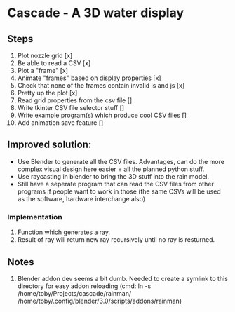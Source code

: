 # Cascade - A 3D water display

## Steps
1. Plot nozzle grid [x]
2. Be able to read a CSV [x]
3. Plot a "frame" [x]
4. Animate "frames" based on display properties [x]
5. Check that none of the frames contain invalid is and js [x]
6. Pretty up the plot [x]
7. Read grid properties from the csv file []
8. Write tkinter CSV file selector stuff []
9. Write example program(s) which produce cool CSV files []
10. Add animation save feature []

## Improved solution:
* Use Blender to generate all the CSV files. Advantages, can do the more complex visual design here easier + all the planned python stuff.
* Use raycasting in blender to bring the 3D stuff into the rain model.
* Still have a seperate program that can read the CSV files from other programs if people want to work in those (the same CSVs will be used as the software, hardware interchange also)

### Implementation
1. Function which generates a ray.
2. Result of ray will return new ray recursively until no ray is resturned.

## Notes
1. Blender addon dev seems a bit dumb. Needed to create a symlink to this directory for easy addon reloading (cmd: ln -s /home/toby/Projects/cascade/rainman/ /home/toby/.config/blender/3.0/scripts/addons/rainman)